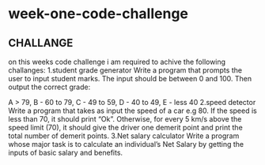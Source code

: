 # week-one-code-challenge
## CHALLANGE
on this weeks code challenge i am required to achive the following challanges:
      1.student grade generator
Write a program that prompts the user to input student marks. The input should be between 0 and 100. Then output the correct grade: 

A > 79, B - 60 to 79, C -  49 to 59, D - 40 to 49, E - less 40
      2.speed detector
Write a program that takes as input the speed of a car e.g 80. If the speed is less than 70, it should print “Ok”. Otherwise, for every 5 km/s above the speed limit (70), it should give the driver one demerit point and print the total number of demerit points.
      3.Net salary calculator
Write a program whose major task is to calculate an individual’s Net Salary by getting the inputs of basic salary and benefits.



